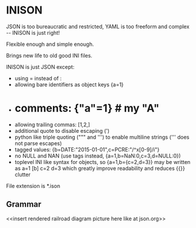 # INISON

JSON is too bureaucratic and restricted, YAML is too freeform and complex -- INISON is just right!

Flexible enough and simple enough.

Brings new life to old good INI files.

INISON is just JSON except:

* using = instead of :
* allowing bare identifiers as object keys {a=1}
* # comments: {"a"=1} # my "A"
* allowing trailing commas: [1,2,]
* additional quote to disable escaping (')
* python like triple quoting (""" and ''') to enable multiline strings (''' does not parse escapes)
* tagged values: {b=DATE:"2015-01-01",c=PCRE:"/^x[0-9]/i"}
* no NULL and NAN (use tags instead, {a=1,b=NaN:0,c=3,d=NULL:0})
* toplevel INI like syntax for objects, so {a=1,b={c=2,d=3}} may be written as a=1 [b] c=2 d=3 which greatly improve readability and reduces {{}} clutter

File extension is *.ison

## Grammar

\<\<insert rendered railroad diagram picture here like at json.org\>\>

